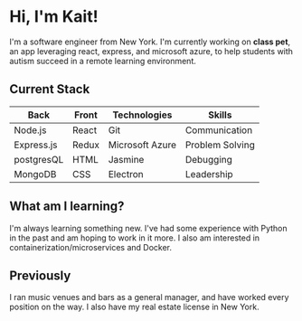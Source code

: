# Hi, I'm Kait!

I'm a software engineer from New York. I'm currently working on <b>class pet</b>, an app leveraging react, express, and microsoft azure, to help students with autism succeed in a remote learning environment.

## Current Stack

| Back       | Front | Technologies    | Skills          |
| ---------- | ----- | --------------- | --------------- |
| Node.js    | React | Git             | Communication   |
| Express.js | Redux | Microsoft Azure | Problem Solving |
| postgresQL | HTML  | Jasmine         | Debugging       |
| MongoDB    | CSS   | Electron        | Leadership      |

## What am I learning?

I'm always learning something new. I've had some experience with Python in the past and am hoping to work in it more. I also am interested in containerization/microservices and Docker.

## Previously

I ran music venues and bars as a general manager, and have worked every position on the way. I also have my real estate license in New York.
